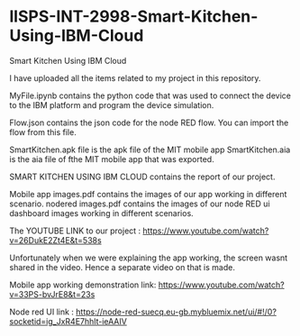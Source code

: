 # llSPS-INT-2998-Smart-Kitchen-Using-IBM-Cloud
Smart Kitchen Using IBM Cloud

I have uploaded all the items related to my project in this repository.

MyFile.ipynb contains the python code that was used to connect the device to the IBM platform and program the device simulation.

Flow.json contains the json code for the node RED flow. You can import the flow from this file.

SmartKitchen.apk file is the apk file of the MIT mobile app
SmartKitchen.aia is the aia file of fthe MIT mobile app that was exported.

SMART KITCHEN USING IBM CLOUD contains the report of our project.

Mobile app images.pdf contains the images of our app working in different scenario.
nodered images.pdf contains the images of our node RED ui dashboard images working in different scenarios.

The YOUTUBE LINK to our project : https://www.youtube.com/watch?v=26DukE2Zt4E&t=538s 

Unfortunately when we were explaining the app working, the screen wasnt shared in the video. Hence a separate video on that is made.

Mobile app working demonstration link: https://www.youtube.com/watch?v=33PS-bvJrE8&t=23s

Node red UI link : https://node-red-suecq.eu-gb.mybluemix.net/ui/#!/0?socketid=ig_JxR4E7hhlt-ieAAIV
